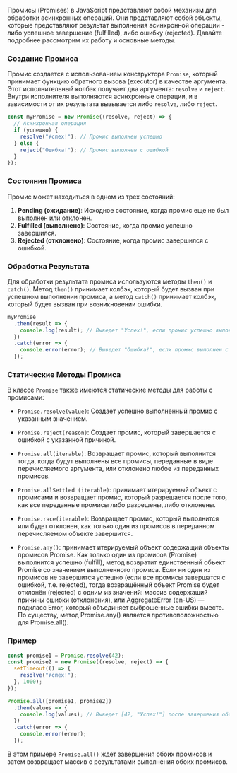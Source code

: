 Промисы (Promises) в JavaScript представляют собой механизм для обработки асинхронных операций. Они представляют собой объекты, которые представляют результат выполнения асинхронной операции - либо успешное завершение (fulfilled), либо ошибку (rejected). Давайте подробнее рассмотрим их работу и основные методы.

### Создание Промиса

Промис создается с использованием конструктора `Promise`, который принимает функцию обратного вызова (executor) в качестве аргумента. Этот исполнительный колбэк получает два аргумента: `resolve` и `reject`. Внутри исполнителя выполняются асинхронные операции, и в зависимости от их результата вызывается либо `resolve`, либо `reject`.

```javascript
const myPromise = new Promise((resolve, reject) => {
  // Асинхронная операция
  if (успешно) {
    resolve("Успех!"); // Промис выполнен успешно
  } else {
    reject("Ошибка!"); // Промис выполнен с ошибкой
  }
});
```

### Состояния Промиса

Промис может находиться в одном из трех состояний:

1. **Pending (ожидание)**: Исходное состояние, когда промис еще не был выполнен или отклонен.
2. **Fulfilled (выполнено)**: Состояние, когда промис успешно завершился.
3. **Rejected (отклонено)**: Состояние, когда промис завершился с ошибкой.

### Обработка Результата

Для обработки результата промиса используются методы `then()` и `catch()`. Метод `then()` принимает колбэк, который будет вызван при успешном выполнении промиса, а метод `catch()` принимает колбэк, который будет вызван при возникновении ошибки.

```javascript
myPromise
  .then(result => {
    console.log(result); // Выведет "Успех!", если промис успешно выполнен
  })
  .catch(error => {
    console.error(error); // Выведет "Ошибка!", если промис выполнен с ошибкой
  });
```

### Статические Методы Промиса

В классе `Promise` также имеются статические методы для работы с промисами:

- `Promise.resolve(value)`: Создает успешно выполненный промис с указанным значением.

- `Promise.reject(reason)`: Создает промис, который завершается с ошибкой с указанной причиной.

- `Promise.all(iterable)`: Bозвращает промис, который выполнится тогда, когда будут выполнены все промисы, переданные в виде перечисляемого аргумента, или отклонено любое из переданных промисов.

- `Promise.allSettled (iterable)`: принимает итерируемый объект с промисами и возвращает промис, который разрешается после того, как все переданные промисы либо разрешены, либо отклонены. 

- `Promise.race(iterable)`: Возвращает промис, который выполнится или будет отклонен, как только один из промисов в переданном перечисляемом объекте завершится.

- `Promise.any()`:  принимает итерируемый объект содержащий объекты промисов Promise. Как только один из промисов (Promise) выполнится успешно (fulfill), метод возвратит единственный объект Promise со значением выполненного промиса. Если ни один из промисов не завершится успешно (если все промисы завершатся с ошибкой, т.е. rejected), тогда возвращённый объект Promise будет отклонён (rejected) с одним из значений: массив содержащий причины ошибки (отклонения), или AggregateError (en-US) — подкласс Error, который объединяет выброшенные ошибки вместе. По существу, метод Promise.any() является противоположностью для Promise.all().

### Пример

```javascript
const promise1 = Promise.resolve(42);
const promise2 = new Promise((resolve, reject) => {
  setTimeout(() => {
    resolve("Успех!");
  }, 1000);
});

Promise.all([promise1, promise2])
  .then(values => {
    console.log(values); // Выведет [42, "Успех!"] после завершения обоих промисов
  })
  .catch(error => {
    console.error(error);
  });
```

В этом примере `Promise.all()` ждет завершения обоих промисов и затем возвращает массив с результатами выполнения обоих промисов.